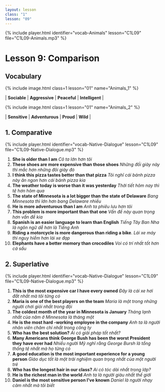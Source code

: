 ```yaml
---
layout: lesson
class: "1"
lesson: "09"
---
```



{% include player.html identifier="vocab-Animals" lesson="C1L09" file="C1L09-Animals.mp3" %}
# Lesson 9: Comparison 


## Vocabulary


{% include image.html class=1 lesson="01" name="Animals_1" %}

| **Sociable** | **Aggressive**  | **Peaceful** | **Intelligent** |  


{% include image.html class=1 lesson="01" name="Animals_2" %}

| **Sensitive** | **Adventurous** | **Proud** | **Wild** |

## 1. Comparative
{% include player.html identifier="vocab-Native-Dialogue" lesson="C1L09" file="C1L09-Native-Dialogue.mp3" %}
1. **She is older than I am** *Cô ta lớn hơn tôi*
2. **These shoes are more expensive than those shoes** *Những đối giày này thì mắc hơn những đôi giày đó*
3. **I think this pizza tastes better than that pizza** *Tôi nghĩ cái bánh pizza này ăn ngon hơn cái bánh pizza kia*
4. **The weather today is worse than it was yesterday** *Thời tiết hôm nay thì tệ hơn hôm qua*
5. **The state of Minnesota is a lot bigger than the state of Delaware** *Bang Minnesota thì lớn hơn bang Delaware nhiều*
6. **He is more adventurous than I am** *Anh ta phiêu lưu hơn tôi*
7. **This problem is more important than that one** *Vấn đề này quan trọng hơn vấn đề kia*
8. **Spanish is an easier language to learn than English** *Tiếng Tây Ban Nha là ngôn ngữ dễ hơn là Tiếng Anh*
9. **Riding a motorcycle is more dangerous than riding a bike**. *Lái xe máy thì nguy hiểm hơn lái xe đạp*
10. **Elephants have a better memory than crocodiles** *Voi có trí nhất tốt hơn cá sấu*

## 2. Superlative
{% include player.html identifier="vocab-Native-Dialogue" lesson="C1L09" file="C1L09-Native-Dialogue.mp3" %}
1. **This is the most expensive car I have every owned** *Đây là cái xe hơi đắt nhất mà tôi từng có*
2. **Maria is one of the best players on the team** *Maria là một trong những người chơi giỏi nhất trong đội*
3. **The coldest month of the year in Minnesota is January** *Tháng lạnh nhất của năm ở Minnesota là tháng một*
4. **He is the most hard -working employee in the company** *Anh ta là người nhân viên chăm chỉ nhất trong công ty*
5. **Who has the best solution?** *Ai có giải pháp tốt nhất?*
6. **Many Americans think George Bush has been the worst President they have ever had** *Nhiều người Mỹ nghĩ rằng George Bursh là tổng thống tệ nhất mà họ từng có*
7. **A good education is the most important experience for a young person** *Giáo dục tốt là một trải nghiệm quan trọng nhất của một người trẻ*
8. **Who has the longest hair in our class?** *Ai có tóc dài nhất trong lớp?*
9. **He is the richest man in the world** *Anh ta là người giàu nhất thế giới*
10. **Daniel is the most sensitive person I've known** *Daniel là người nhạy cảm nhất mà tôi biết*